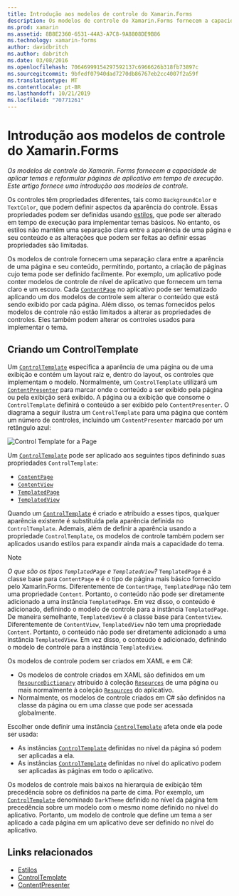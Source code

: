 ```yaml
---
title: Introdução aos modelos de controle do Xamarin.Forms
description: Os modelos de controle do Xamarin.Forms fornecem a capacidade de tematizar e tematizar novamente páginas de aplicativo em runtime. Este artigo fornece uma introdução a modelos de controle.
ms.prod: xamarin
ms.assetid: 8B8E2360-6531-44A3-A7C8-9A8808DE9B86
ms.technology: xamarin-forms
author: davidbritch
ms.author: dabritch
ms.date: 03/08/2016
ms.openlocfilehash: 70646999154297592137c6966626b318fb73897c
ms.sourcegitcommit: 9bfedf07940dad7270db86767eb2cc4007f2a59f
ms.translationtype: MT
ms.contentlocale: pt-BR
ms.lasthandoff: 10/21/2019
ms.locfileid: "70771261"
---
```

# <a name="introduction-to-xamarinforms-control-templates"></a>Introdução aos modelos de controle do Xamarin.Forms

_Os modelos de controle do Xamarin. Forms fornecem a capacidade de aplicar temas e reformular páginas de aplicativo em tempo de execução. Este artigo fornece uma introdução aos modelos de controle._

Os controles têm propriedades diferentes, tais como `BackgroundColor` e `TextColor`, que podem definir aspectos da aparência do controle. Essas propriedades podem ser definidas usando [estilos](~/xamarin-forms/user-interface/styles/index.md), que pode ser alterado em tempo de execução para implementar temas básicos. No entanto, os estilos não mantêm uma separação clara entre a aparência de uma página e seu conteúdo e as alterações que podem ser feitas ao definir essas propriedades são limitadas.

Os modelos de controle fornecem uma separação clara entre a aparência de uma página e seu conteúdo, permitindo, portanto, a criação de páginas cujo tema pode ser definido facilmente. Por exemplo, um aplicativo pode conter modelos de controle de nível de aplicativo que fornecem um tema claro e um escuro. Cada [`ContentPage`](xref:Xamarin.Forms.ContentPage) no aplicativo pode ser tematizado aplicando um dos modelos de controle sem alterar o conteúdo que está sendo exibido por cada página. Além disso, os temas fornecidos pelos modelos de controle não estão limitados a alterar as propriedades de controles. Eles também podem alterar os controles usados para implementar o tema.

## <a name="creating-a-controltemplate"></a>Criando um ControlTemplate

Um [`ControlTemplate`](xref:Xamarin.Forms.ControlTemplate) especifica a aparência de uma página ou de uma exibição e contém um layout raiz e, dentro do layout, os controles que implementam o modelo. Normalmente, um `ControlTemplate` utilizará um [`ContentPresenter`](xref:Xamarin.Forms.ContentPresenter) para marcar onde o conteúdo a ser exibido pela página ou pela exibição será exibido. A página ou a exibição que consome o `ControlTemplate` definirá o conteúdo a ser exibido pelo `ContentPresenter`. O diagrama a seguir ilustra um `ControlTemplate` para uma página que contém um número de controles, incluindo um `ContentPresenter` marcado por um retângulo azul:

![](introduction-images/control-template.png "Control Template for a Page")

Um [`ControlTemplate`](xref:Xamarin.Forms.ControlTemplate) pode ser aplicado aos seguintes tipos definindo suas propriedades `ControlTemplate`:

- [`ContentPage`](xref:Xamarin.Forms.ContentPage)
- [`ContentView`](xref:Xamarin.Forms.ContentView)
- [`TemplatedPage`](xref:Xamarin.Forms.TemplatedPage)
- [`TemplatedView`](xref:Xamarin.Forms.TemplatedView)

Quando um [`ControlTemplate`](xref:Xamarin.Forms.ControlTemplate) é criado e atribuído a esses tipos, qualquer aparência existente é substituída pela aparência definida no `ControlTemplate`. Ademais, além de definir a aparência usando a propriedade `ControlTemplate`, os modelos de controle também podem ser aplicados usando estilos para expandir ainda mais a capacidade do tema.

> [!NOTE]
> *O que são os tipos `TemplatedPage` e `TemplatedView`?* `TemplatedPage` é a classe base para `ContentPage` e é o tipo de página mais básico fornecido pelo Xamarin.Forms. Diferentemente de `ContentPage`, `TemplatedPage` não tem uma propriedade `Content`. Portanto, o conteúdo não pode ser diretamente adicionado a uma instância `TemplatedPage`. Em vez disso, o conteúdo é adicionado, definindo o modelo de controle para a instância `TemplatedPage`. De maneira semelhante, `TemplatedView` é a classe base para `ContentView`. Diferentemente de `ContentView`, `TemplatedView` não tem uma propriedade `Content`. Portanto, o conteúdo não pode ser diretamente adicionado a uma instância `TemplatedView`. Em vez disso, o conteúdo é adicionado, definindo o modelo de controle para a instância `TemplatedView`.

Os modelos de controle podem ser criados em XAML e em C#:

- Os modelos de controle criados em XAML são definidos em um [`ResourceDictionary`](xref:Xamarin.Forms.ResourceDictionary) atribuído à coleção [`Resources`](xref:Xamarin.Forms.VisualElement.Resources) de uma página ou mais normalmente à coleção [`Resources`](xref:Xamarin.Forms.Application.Resources) do aplicativo.
- Normalmente, os modelos de controle criados em C# são definidos na classe da página ou em uma classe que pode ser acessada globalmente.

Escolher onde definir uma instância [`ControlTemplate`](xref:Xamarin.Forms.ControlTemplate) afeta onde ela pode ser usada:

- As instâncias [`ControlTemplate`](xref:Xamarin.Forms.ControlTemplate) definidas no nível da página só podem ser aplicadas a ela.
- As instâncias [`ControlTemplate`](xref:Xamarin.Forms.ControlTemplate) definidas no nível do aplicativo podem ser aplicadas às páginas em todo o aplicativo.

Os modelos de controle mais baixos na hierarquia de exibição têm precedência sobre os definidos na parte de cima. Por exemplo, um [`ControlTemplate`](xref:Xamarin.Forms.ControlTemplate) denominado `DarkTheme` definido no nível da página tem precedência sobre um modelo com o mesmo nome definido no nível do aplicativo. Portanto, um modelo de controle que define um tema a ser aplicado a cada página em um aplicativo deve ser definido no nível do aplicativo.

## <a name="related-links"></a>Links relacionados

- [Estilos](~/xamarin-forms/user-interface/styles/index.md)
- [ControlTemplate](xref:Xamarin.Forms.ControlTemplate)
- [ContentPresenter](xref:Xamarin.Forms.ContentPresenter)
